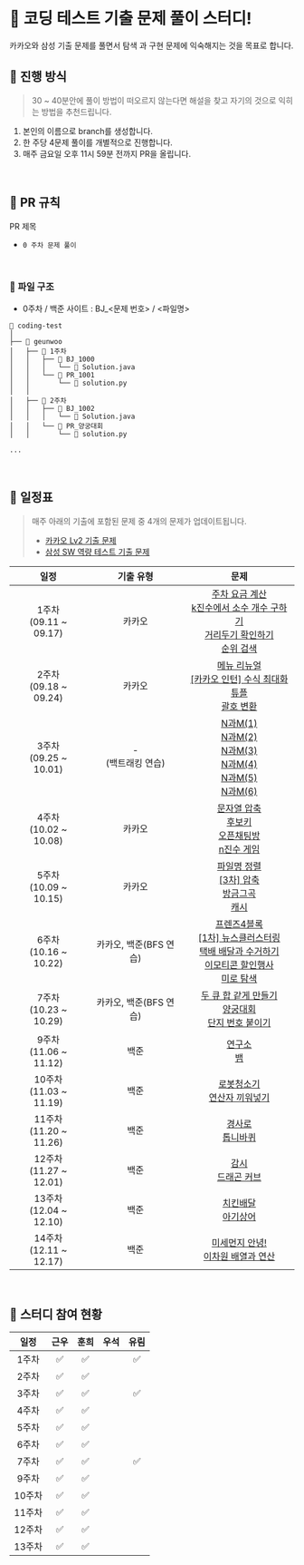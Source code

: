 # 🛫 **코딩 테스트 기출 문제 풀이 스터디!**

카카오와 삼성 기출 문제를 풀면서 탐색 과 구현 문제에 익숙해지는 것을 목표로 합니다.

## 🙌 **진행 방식**

> 30 ~ 40분안에 풀이 방법이 떠오르지 않는다면 해설을 찾고 자기의 것으로 익히는 방법을 추천드립니다.

1. 본인의 이름으로 branch를 생성합니다.
2. 한 주당 4문제 풀이를 개별적으로 진행합니다.
3. 매주 금요일 오후 11시 59분 전까지 PR을 올립니다.

<br>

## 📝 **PR 규칙**

PR 제목

- `0 주차 문제 풀이`

<br>

### 📂 **파일 구조**

- 0주차 / 백준 사이트 : BJ\_<문제 번호> / <파일명>

```
📂 coding-test
│
├── 📂 geunwoo
│   ├── 📂 1주차
│   │   ├── 📂 BJ_1000
│   │   │   └── 📄 Solution.java
│   │   └── 📂 PR_1001
│   │       └── 📄 solution.py
│   │
│   ├── 📂 2주차
│   │   ├── 📂 BJ_1002
│   │   │   └── 📄 Solution.java
│   │   └── 📂 PR_양궁대회
│   │       └── 📄 solution.py

...

```

<br>

## 📆 일정표

> 매주 아래의 기출에 포함된 문제 중 4개의 문제가 업데이트됩니다.
>
> - [카카오 Lv2 기출 문제](https://school.programmers.co.kr/learn/challenges?order=recent&levels=2&partIds=37527%2C31236%2C25448%2C20069%2C17214%2C12286%2C9317%2C22586%2C18498%2C17931&page=1)
> - [삼성 SW 역량 테스트 기출 문제](https://www.acmicpc.net/workbook/view/1152)

|            일정             |       기출 유형        |                                                                                                                                                                                                            문제                                                                                                                                                                                                             |
| :-------------------------: | :--------------------: | :-------------------------------------------------------------------------------------------------------------------------------------------------------------------------------------------------------------------------------------------------------------------------------------------------------------------------------------------------------------------------------------------------------------------------: |
| 1주차 <br> (09.11 ~ 09.17)  |         카카오         |                              [주차 요금 계산](https://school.programmers.co.kr/learn/courses/30/lessons/92341) <br> [k진수에서 소수 개수 구하기](https://school.programmers.co.kr/learn/courses/30/lessons/92335) <br> [거리두기 확인하기](https://school.programmers.co.kr/learn/courses/30/lessons/81302) <br> [순위 검색](https://school.programmers.co.kr/learn/courses/30/lessons/72412)                               |
| 2주차 <br> (09.18 ~ 09.24)  |         카카오         |                                    [메뉴 리뉴얼](https://school.programmers.co.kr/learn/courses/30/lessons/72411) <br> [[카카오 인턴] 수식 최대화](https://school.programmers.co.kr/learn/courses/30/lessons/67257) <br> [튜플](https://school.programmers.co.kr/learn/courses/30/lessons/64065) <br> [괄호 변환](https://school.programmers.co.kr/learn/courses/30/lessons/60058) <br>                                     |
| 3주차 <br> (09.25 ~ 10.01)  | - <br> (백트래킹 연습) |                                             [N과M(1)](https://www.acmicpc.net/problem/15649) <br> [N과M(2)](https://www.acmicpc.net/problem/15650) <br> [N과M(3)](https://www.acmicpc.net/problem/15651) <br> [N과M(4)](https://www.acmicpc.net/problem/15652) <br> [N과M(5)](https://www.acmicpc.net/problem/15654) <br> [N과M(6)](https://www.acmicpc.net/problem/15655) <br>                                             |
| 4주차 <br> (10.02 ~ 10.08)  |         카카오         |                                          [문자열 압축](https://school.programmers.co.kr/learn/courses/30/lessons/60057) <br> [후보키](https://school.programmers.co.kr/learn/courses/30/lessons/42890) <br> [오픈채팅방](https://school.programmers.co.kr/learn/courses/30/lessons/42888) <br> [n진수 게임](https://school.programmers.co.kr/learn/courses/30/lessons/17687) <br>                                           |
| 5주차 <br> (10.09 ~ 10.15)  |         카카오         |                                               [파일명 정렬](https://school.programmers.co.kr/learn/courses/30/lessons/17686) <br> [[3차] 압축](https://school.programmers.co.kr/learn/courses/30/lessons/17684) <br> [방금그곡](https://school.programmers.co.kr/learn/courses/30/lessons/17683) <br> [캐시](https://school.programmers.co.kr/learn/courses/30/lessons/17680)                                               |
| 6주차 <br> (10.16 ~ 10.22)  | 카카오, 백준(BFS 연습) | [프렌즈4블록](https://school.programmers.co.kr/learn/courses/30/lessons/17679) <br> [[1차] 뉴스클러스터링](https://school.programmers.co.kr/learn/courses/30/lessons/17677) <br> [택배 배달과 수거하기](https://school.programmers.co.kr/learn/courses/30/lessons/150369) <br> [이모티콘 할인행사](https://school.programmers.co.kr/learn/courses/30/lessons/150368) <br> [미로 탐색](https://www.acmicpc.net/problem/2178) |
| 7주차 <br> (10.23 ~ 10.29)  | 카카오, 백준(BFS 연습) |                                                                                           [두 큐 합 같게 만들기](https://school.programmers.co.kr/learn/courses/30/lessons/118667) <br> [양궁대회](https://school.programmers.co.kr/learn/courses/30/lessons/92342) <br> [단지 번호 붙이기](https://www.acmicpc.net/problem/2667)                                                                                           |
| 9주차 <br> (11.06 ~ 11.12)  |          백준          |                                                                                                                                                               [연구소](https://www.acmicpc.net/problem/14502) <br> [뱀](https://www.acmicpc.net/problem/3190)                                                                                                                                                               |
| 10주차 <br> (11.03 ~ 11.19) |          백준          |                                                                                                                                                      [로봇청소기](https://www.acmicpc.net/problem/14503) <br> [연산자 끼워넣기](https://www.acmicpc.net/problem/14888)                                                                                                                                                      |
| 11주차 <br> (11.20 ~ 11.26) |          백준          |                                                                                                                                                           [경사로](https://www.acmicpc.net/problem/14890) <br> [톱니바퀴](https://www.acmicpc.net/problem/14891)                                                                                                                                                            |
| 12주차 <br> (11.27 ~ 12.01) |          백준          |                                                                                                                                                           [감시](https://www.acmicpc.net/problem/15683) <br> [드래곤 커브](https://www.acmicpc.net/problem/15685)                                                                                                                                                           |
| 13주차 <br> (12.04 ~ 12.10) |          백준          |                                                                                                                                                          [치킨배달](https://www.acmicpc.net/problem/15686) <br> [아기상어](https://www.acmicpc.net/problem/16236)                                                                                                                                                           |
| 14주차 <br> (12.11 ~ 12.17) |          백준          |                                                                                                                                                  [미세먼지 안녕!](https://www.acmicpc.net/problem/17144) <br> [이차원 배열과 연산](https://www.acmicpc.net/problem/17140)                                                                                                                                                   |

<br>

## 📆 스터디 참여 현황

|  일정  | 근우 | 훈희 | 우석 | 유림 |
| :----: | :--: | :--: | :--: | :--: |
| 1주차  |  ✅  |  ✅  |      |  ✅  |
| 2주차  |  ✅  |  ✅  |      |      |
| 3주차  |  ✅  |  ✅  |      |  ✅  |
| 4주차  |  ✅  |  ✅  |      |      |
| 5주차  |  ✅  |  ✅  |      |      |
| 6주차  |  ✅  |  ✅  |      |      |
| 7주차  |  ✅  |  ✅  |      |  ✅  |
| 9주차  |  ✅  |  ✅  |      |      |
| 10주차 |  ✅  |  ✅  |      |      |
| 11주차 |  ✅  |  ✅  |      |      |
| 12주차 |  ✅  |  ✅  |      |      |
| 13주차 |  ✅  |  ✅  |      |      |

<br>
